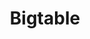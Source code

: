 ---
title: "Bigtable"
type: docs
weight: 1
description: > 
  Tools that work with Bigtable Sources.
---